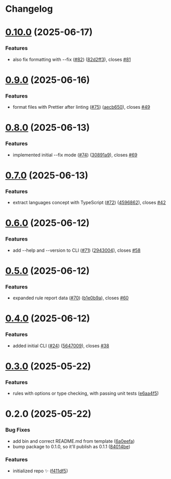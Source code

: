 # Changelog

# [0.10.0](https://github.com/JoshuaKGoldberg/flint/compare/0.9.0...0.10.0) (2025-06-17)

### Features

- also fix formatting with --fix ([#82](https://github.com/JoshuaKGoldberg/flint/issues/82)) ([82d2ff3](https://github.com/JoshuaKGoldberg/flint/commit/82d2ff3176142179ffd745338cf4a472e0bd7ed3)), closes [#81](https://github.com/JoshuaKGoldberg/flint/issues/81)

# [0.9.0](https://github.com/JoshuaKGoldberg/flint/compare/0.8.0...0.9.0) (2025-06-16)

### Features

- format files with Prettier after linting ([#75](https://github.com/JoshuaKGoldberg/flint/issues/75)) ([aecb650](https://github.com/JoshuaKGoldberg/flint/commit/aecb650ca5c02d75b3c47fe6268eca1afc73d8cd)), closes [#49](https://github.com/JoshuaKGoldberg/flint/issues/49)

# [0.8.0](https://github.com/JoshuaKGoldberg/flint/compare/0.7.0...0.8.0) (2025-06-13)

### Features

- implemented initial --fix mode ([#74](https://github.com/JoshuaKGoldberg/flint/issues/74)) ([30891a9](https://github.com/JoshuaKGoldberg/flint/commit/30891a95718e83b3aab66471f5955b5110df881c)), closes [#69](https://github.com/JoshuaKGoldberg/flint/issues/69)

# [0.7.0](https://github.com/JoshuaKGoldberg/flint/compare/0.6.0...0.7.0) (2025-06-13)

### Features

- extract languages concept with TypeScript ([#72](https://github.com/JoshuaKGoldberg/flint/issues/72)) ([4596862](https://github.com/JoshuaKGoldberg/flint/commit/45968626000f36a1bb09b3fb6b7a0b61fe9234d6)), closes [#42](https://github.com/JoshuaKGoldberg/flint/issues/42)

# [0.6.0](https://github.com/JoshuaKGoldberg/flint/compare/0.5.0...0.6.0) (2025-06-12)

### Features

- add --help and --version to CLI ([#71](https://github.com/JoshuaKGoldberg/flint/issues/71)) ([2943004](https://github.com/JoshuaKGoldberg/flint/commit/2943004f694d980ec3ed2211c5e60d5af1bc5736)), closes [#58](https://github.com/JoshuaKGoldberg/flint/issues/58)

# [0.5.0](https://github.com/JoshuaKGoldberg/flint/compare/0.4.0...0.5.0) (2025-06-12)

### Features

- expanded rule report data ([#70](https://github.com/JoshuaKGoldberg/flint/issues/70)) ([b1e0b9a](https://github.com/JoshuaKGoldberg/flint/commit/b1e0b9a212036bef2823489cde6dcb70a249a011)), closes [#60](https://github.com/JoshuaKGoldberg/flint/issues/60)

# [0.4.0](https://github.com/JoshuaKGoldberg/flint/compare/0.3.0...0.4.0) (2025-06-12)

### Features

- added initial CLI ([#24](https://github.com/JoshuaKGoldberg/flint/issues/24)) ([5647009](https://github.com/JoshuaKGoldberg/flint/commit/5647009b48c96617eb3231cb1c894a6ae3d00a32)), closes [#38](https://github.com/JoshuaKGoldberg/flint/issues/38)

# [0.3.0](https://github.com/JoshuaKGoldberg/flint/compare/0.2.0...0.3.0) (2025-05-22)

### Features

- rules with options or type checking, with passing unit tests ([e6aa4f5](https://github.com/JoshuaKGoldberg/flint/commit/e6aa4f5dadb27dccbd89499049a54fd8d5915f51))

# 0.2.0 (2025-05-22)

### Bug Fixes

- add bin and correct README.md from template ([6a0eefa](https://github.com/JoshuaKGoldberg/flint/commit/6a0eefa3e8e625704b0bb547bf5c83512388974f))
- bump package to 0.1.0, so it'll publish as 0.1.1 ([84014be](https://github.com/JoshuaKGoldberg/flint/commit/84014beb2ab4da1fc7b23cb8a0fc113bbbcb5c52))

### Features

- initialized repo ✨ ([f411df5](https://github.com/JoshuaKGoldberg/flint/commit/f411df5890399bc62e1794e6839562e6c1bd131d))
